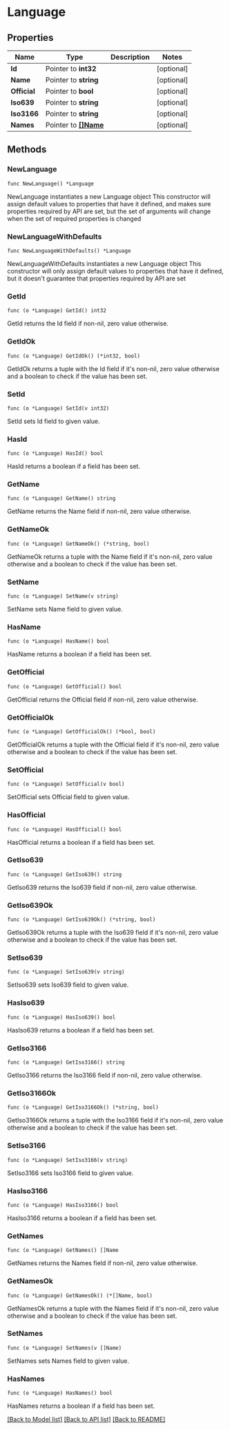 # Language

## Properties

Name | Type | Description | Notes
------------ | ------------- | ------------- | -------------
**Id** | Pointer to **int32** |  | [optional] 
**Name** | Pointer to **string** |  | [optional] 
**Official** | Pointer to **bool** |  | [optional] 
**Iso639** | Pointer to **string** |  | [optional] 
**Iso3166** | Pointer to **string** |  | [optional] 
**Names** | Pointer to [**[]Name**](Name.md) |  | [optional] 

## Methods

### NewLanguage

`func NewLanguage() *Language`

NewLanguage instantiates a new Language object
This constructor will assign default values to properties that have it defined,
and makes sure properties required by API are set, but the set of arguments
will change when the set of required properties is changed

### NewLanguageWithDefaults

`func NewLanguageWithDefaults() *Language`

NewLanguageWithDefaults instantiates a new Language object
This constructor will only assign default values to properties that have it defined,
but it doesn't guarantee that properties required by API are set

### GetId

`func (o *Language) GetId() int32`

GetId returns the Id field if non-nil, zero value otherwise.

### GetIdOk

`func (o *Language) GetIdOk() (*int32, bool)`

GetIdOk returns a tuple with the Id field if it's non-nil, zero value otherwise
and a boolean to check if the value has been set.

### SetId

`func (o *Language) SetId(v int32)`

SetId sets Id field to given value.

### HasId

`func (o *Language) HasId() bool`

HasId returns a boolean if a field has been set.

### GetName

`func (o *Language) GetName() string`

GetName returns the Name field if non-nil, zero value otherwise.

### GetNameOk

`func (o *Language) GetNameOk() (*string, bool)`

GetNameOk returns a tuple with the Name field if it's non-nil, zero value otherwise
and a boolean to check if the value has been set.

### SetName

`func (o *Language) SetName(v string)`

SetName sets Name field to given value.

### HasName

`func (o *Language) HasName() bool`

HasName returns a boolean if a field has been set.

### GetOfficial

`func (o *Language) GetOfficial() bool`

GetOfficial returns the Official field if non-nil, zero value otherwise.

### GetOfficialOk

`func (o *Language) GetOfficialOk() (*bool, bool)`

GetOfficialOk returns a tuple with the Official field if it's non-nil, zero value otherwise
and a boolean to check if the value has been set.

### SetOfficial

`func (o *Language) SetOfficial(v bool)`

SetOfficial sets Official field to given value.

### HasOfficial

`func (o *Language) HasOfficial() bool`

HasOfficial returns a boolean if a field has been set.

### GetIso639

`func (o *Language) GetIso639() string`

GetIso639 returns the Iso639 field if non-nil, zero value otherwise.

### GetIso639Ok

`func (o *Language) GetIso639Ok() (*string, bool)`

GetIso639Ok returns a tuple with the Iso639 field if it's non-nil, zero value otherwise
and a boolean to check if the value has been set.

### SetIso639

`func (o *Language) SetIso639(v string)`

SetIso639 sets Iso639 field to given value.

### HasIso639

`func (o *Language) HasIso639() bool`

HasIso639 returns a boolean if a field has been set.

### GetIso3166

`func (o *Language) GetIso3166() string`

GetIso3166 returns the Iso3166 field if non-nil, zero value otherwise.

### GetIso3166Ok

`func (o *Language) GetIso3166Ok() (*string, bool)`

GetIso3166Ok returns a tuple with the Iso3166 field if it's non-nil, zero value otherwise
and a boolean to check if the value has been set.

### SetIso3166

`func (o *Language) SetIso3166(v string)`

SetIso3166 sets Iso3166 field to given value.

### HasIso3166

`func (o *Language) HasIso3166() bool`

HasIso3166 returns a boolean if a field has been set.

### GetNames

`func (o *Language) GetNames() []Name`

GetNames returns the Names field if non-nil, zero value otherwise.

### GetNamesOk

`func (o *Language) GetNamesOk() (*[]Name, bool)`

GetNamesOk returns a tuple with the Names field if it's non-nil, zero value otherwise
and a boolean to check if the value has been set.

### SetNames

`func (o *Language) SetNames(v []Name)`

SetNames sets Names field to given value.

### HasNames

`func (o *Language) HasNames() bool`

HasNames returns a boolean if a field has been set.


[[Back to Model list]](../README.md#documentation-for-models) [[Back to API list]](../README.md#documentation-for-api-endpoints) [[Back to README]](../README.md)


